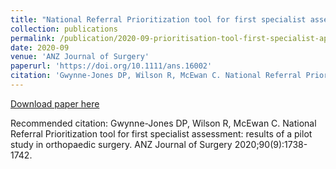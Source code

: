 ```yaml
---
title: "National Referral Prioritization tool for first specialist assessment: results of a pilot study in orthopaedic surgery"
collection: publications
permalink: /publication/2020-09-prioritisation-tool-first-specialist-appointment
date: 2020-09
venue: 'ANZ Journal of Surgery'
paperurl: 'https://doi.org/10.1111/ans.16002'
citation: 'Gwynne-Jones DP, Wilson R, McEwan C. National Referral Prioritization tool for first specialist assessment: results of a pilot study in orthopaedic surgery. ANZ Journal of Surgery 2020;90(9):1738-1742.'
---
```


<a href='https://doi.org/10.1111/ans.16002'>Download paper here</a>

Recommended citation: Gwynne-Jones DP, Wilson R, McEwan C. National Referral Prioritization tool for first specialist assessment: results of a pilot study in orthopaedic surgery. ANZ Journal of Surgery 2020;90(9):1738-1742.
